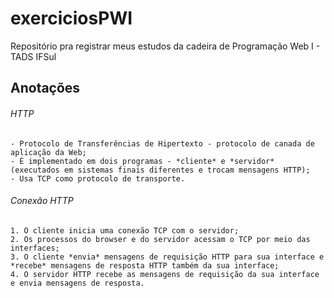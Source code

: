 # exerciciosPWI
 Repositório pra registrar meus estudos da cadeira de Programação Web I - TADS IFSul

## Anotações
###### HTTP 
    - Protocolo de Transferências de Hipertexto - protocolo de canada de aplicação da Web;
    - É implementado em dois programas - *cliente* e *servidor* (executados em sistemas finais diferentes e trocam mensagens HTTP);
    - Usa TCP como protocolo de transporte.
###### Conexão HTTP
    1. O cliente inicia uma conexão TCP com o servidor;
    2. Os processos do browser e do servidor acessam o TCP por meio das interfaces;
    3. O cliente *envia* mensagens de requisição HTTP para sua interface e *recebe* mensagens de resposta HTTP também da sua interface;
    4. O servidor HTTP recebe as mensagens de requisição da sua interface e envia mensagens de resposta.
